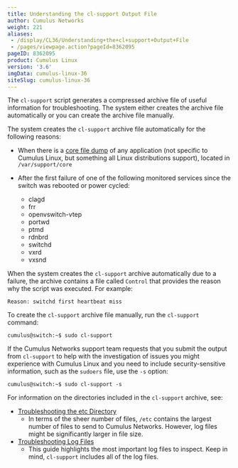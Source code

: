 ```yaml
---
title: Understanding the cl-support Output File
author: Cumulus Networks
weight: 221
aliases:
 - /display/CL36/Understanding+the+cl+support+Output+File
 - /pages/viewpage.action?pageId=8362095
pageID: 8362095
product: Cumulus Linux
version: '3.6'
imgData: cumulus-linux-36
siteSlug: cumulus-linux-36
---
```

The `cl-support` script generates a compressed archive file of useful
information for troubleshooting. The system either creates the archive
file automatically or you can create the archive file manually.

The system creates the `cl-support` archive file automatically for the
following reasons:

  - When there is a [core file dump](http://linux.die.net/man/5/core) of
    any application (not specific to Cumulus Linux, but something all
    Linux distributions support), located in `/var/support/core`
  - After the first failure of one of the following monitored services
    since the switch was rebooted or power cycled:
    
      - clagd
      - frr
      - openvswitch-vtep
      - portwd
      - ptmd
      - rdnbrd
      - switchd
      - vxrd
      - vxsnd

When the system creates the `cl-support` archive automatically due to a
failure, the archive contains a file called `Control` that provides the
reason why the script was executed. For example:

    Reason: switchd first heartbeat miss

To create the `cl-support` archive file manually, run the `cl-support`
command:

    cumulus@switch:~$ sudo cl-support

If the Cumulus Networks support team requests that you submit the output
from `cl-support` to help with the investigation of issues you might
experience with Cumulus Linux and you need to include security-sensitive
information, such as the `sudoers` file, use the `-s` option:

    cumulus@switch:~$ sudo cl-support -s

For information on the directories included in the `cl-support` archive,
see:

  - [Troubleshooting the etc Directory](/version/cumulus-linux-36/Monitoring-and-Troubleshooting/Understanding-the-cl-support-Output-File/Troubleshooting-the-etc-Directory)
    - In terms of the sheer number of files, `/etc` contains the largest
    number of files to send to Cumulus Networks. However, log files
    might be significantly larger in file size.
  - [Troubleshooting Log Files](/version/cumulus-linux-36/Monitoring-and-Troubleshooting/Understanding-the-cl-support-Output-File/Troubleshooting-Log-Files)
    - This guide highlights the most important log files to inspect.
    Keep in mind, `cl-support` includes all of the log files.
